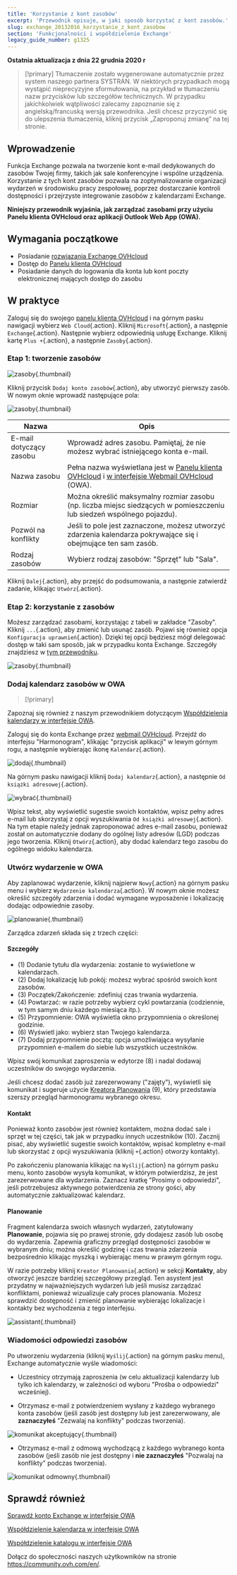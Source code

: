```yaml
---
title: 'Korzystanie z kont zasobów'
excerpt: 'Przewodnik opisuje, w jaki sposób korzystać z kont zasobów.'
slug: exchange_20132016_korzystanie_z_kont_zasobow
section: 'Funkcjonalności i współdzielenie Exchange'
legacy_guide_number: g1325
---
```


**Ostatnia aktualizacja z dnia 22 grudnia 2020 r**

> [!primary]
> Tłumaczenie zostało wygenerowane automatycznie przez system naszego partnera SYSTRAN. W niektórych przypadkach mogą wystąpić nieprecyzyjne sformułowania, na przykład w tłumaczeniu nazw przycisków lub szczegółów technicznych. W przypadku jakichkolwiek wątpliwości zalecamy zapoznanie się z angielską/francuską wersją przewodnika. Jeśli chcesz przyczynić się do ulepszenia tłumaczenia, kliknij przycisk „Zaproponuj zmianę” na tej stronie.
> 

## Wprowadzenie

Funkcja Exchange pozwala na tworzenie kont e-mail dedykowanych do zasobów Twojej firmy, takich jak sale konferencyjne i wspólne urządzenia. Korzystanie z tych kont zasobów pozwala na zoptymalizowanie organizacji wydarzeń w środowisku pracy zespołowej, poprzez dostarczanie kontroli dostępności i przejrzyste integrowanie zasobów z kalendarzami Exchange.

**Niniejszy przewodnik wyjaśnia, jak zarządzać zasobami przy użyciu Panelu klienta OVHcloud oraz aplikacji Outlook Web App (OWA).**

## Wymagania początkowe

- Posiadanie [rozwiązania Exchange OVHcloud](https://www.ovhcloud.com/pl/emails/hosted-exchange/)
- Dostęp do [Panelu klienta OVHcloud](https://www.ovh.com/auth/?action=gotomanager&from=https://www.ovh.pl/&ovhSubsidiary=pl)
- Posiadanie danych do logowania dla konta lub kont poczty elektronicznej mających dostęp do zasobu

## W praktyce

Zaloguj się do swojego [panelu klienta OVHcloud](https://www.ovh.com/auth/?action=gotomanager&from=https://www.ovh.pl/&ovhSubsidiary=pl) i na górnym pasku nawigacji wybierz `Web Cloud`{.action}. Kliknij `Microsoft`{.action}, a następnie `Exchange`{.action}. Następnie wybierz odpowiednią usługę Exchange. Kliknij kartę `Plus +`{.action}, a następnie `Zasoby`{.action}.

### Etap 1: tworzenie zasobów

![zasoby](images/exchange-resources-step1.png){.thumbnail}

Kliknij przycisk `Dodaj konto zasobów`{.action}, aby utworzyć pierwszy zasób. W nowym oknie wprowadź następujące pola:

![zasoby](images/exchange-resources-step2.png){.thumbnail}

|Nazwa|Opis|
|---|---|
|E-mail dotyczący zasobu|Wprowadź adres zasobu. Pamiętaj, że nie możesz wybrać istniejącego konta e-mail.|
|Nazwa zasobu|Pełna nazwa wyświetlana jest w [Panelu klienta OVHcloud](https://www.ovh.com/auth/?action=gotomanager&from=https://www.ovh.pl/&ovhSubsidiary=pl) i [w interfejsie Webmail OVHcloud](https://www.ovh.pl/mail/) (OWA).|
|Rozmiar|Można określić maksymalny rozmiar zasobu (np. liczba miejsc siedzących w pomieszczeniu lub siedzeń wspólnego pojazdu).|
|Pozwól na konflikty|Jeśli to pole jest zaznaczone, możesz utworzyć zdarzenia kalendarza pokrywające się i obejmujące ten sam zasób.|
|Rodzaj zasobów|Wybierz rodzaj zasobów: "Sprzęt" lub "Sala".|

Kliknij `Dalej`{.action}, aby przejść do podsumowania, a następnie zatwierdź zadanie, klikając `Utwórz`{.action}.


### Etap 2: korzystanie z zasobów

Możesz zarządzać zasobami, korzystając z tabeli w zakładce "Zasoby". Kliknij `...`{.action}, aby zmienić lub usunąć zasób. Pojawi się również opcja `Konfiguracja uprawnień`{.action}. Dzięki tej opcji będziesz mógł delegować dostęp w taki sam sposób, jak w przypadku konta Exchange. Szczegóły znajdziesz w [tym przewodniku](../exchange_2013_przyznanie_uprawnien_full_access/).

![zasoby](images/exchange-resources-step3.png){.thumbnail}

### Dodaj kalendarz zasobów w OWA

> [!primary]
>
Zapoznaj się również z naszym przewodnikiem dotyczącym [Współdzielenia kalendarzy w interfejsie OWA](../exchange_2016_wspoldzielenie_kalendarza_poprzez_webmail_owa/).
>

Zaloguj się do konta Exchange przez [webmail OVHcloud](https://www.ovh.pl/mail/). Przejdź do interfejsu "Harmonogram", klikając "przycisk aplikacji" w lewym górnym rogu, a następnie wybierając ikonę `Kalendarz`{.action}.

![dodaj](images/exchange-calendars-step1.png){.thumbnail}

Na górnym pasku nawigacji kliknij `Dodaj kalendarz`{.action}, a następnie `Od książki adresowej`{.action}.

![wybrać](images/exchange-resources-step4.png){.thumbnail}

Wpisz tekst, aby wyświetlić sugestie swoich kontaktów, wpisz pełny adres e-mail lub skorzystaj z opcji wyszukiwania `Od książki adresowej`{.action}. Na tym etapie należy jednak zaproponować adres e-mail zasobu, ponieważ został on automatycznie dodany do ogólnej listy adresów (LGD) podczas jego tworzenia. Kliknij `Otwórz`{.action}, aby dodać kalendarz tego zasobu do ogólnego widoku kalendarza.

### Utwórz wydarzenie w OWA

Aby zaplanować wydarzenie, kliknij najpierw `Nowy`{.action} na górnym pasku menu i wybierz `Wydarzenie kalendarza`{.action}. W nowym oknie możesz określić szczegóły zdarzenia i dodać wymagane wyposażenie i lokalizację dodając odpowiednie zasoby.

![planowanie](images/exchange-resources-step5_1.png){.thumbnail}

Zarządca zdarzeń składa się z trzech części:

#### Szczegóły

- (1) Dodanie tytułu dla wydarzenia: zostanie to wyświetlone w kalendarzach.
- (2) Dodaj lokalizację lub pokój: możesz wybrać spośród swoich kont zasobów.
- (3) Początek/Zakończenie: zdefiniuj czas trwania wydarzenia.
- (4) Powtarzać: w razie potrzeby wybierz cykl powtarzania (codziennie, w tym samym dniu każdego miesiąca itp.).
- (5) Przypomnienie: OWA wyświetla okno przypomnienia o określonej godzinie.
- (6) Wyświetl jako: wybierz stan Twojego kalendarza.
- (7) Dodaj przypomnienie pocztą: opcja umożliwiająca wysyłanie przypomnień e-mailem do siebie lub wszystkich uczestników.

Wpisz swój komunikat zaproszenia w edytorze (8) i nadal dodawaj uczestników do swojego wydarzenia.

Jeśli chcesz dodać zasób już zarezerwowany ("zajęty"), wyświetli się komunikat i sugeruje użycie [Kreatora Planowania](./#planowanie) (9), który przedstawia szerszy przegląd harmonogramu wybranego okresu.

#### Kontakt

Ponieważ konto zasobów jest również kontaktem, można dodać sale i sprzęt w tej części, tak jak w przypadku innych uczestników (10). Zacznij pisać, aby wyświetlić sugestie swoich kontaktów, wpisać kompletny e-mail lub skorzystać z opcji wyszukiwania (kliknij `+`{.action} otworzy kontakty).

Po zakończeniu planowania klikając na `Wyślij`{.action} na górnym pasku menu, konto zasobów wysyła komunikat, w którym potwierdzisz, że jest zarezerwowane dla wydarzenia. Zaznacz kratkę "Prosimy o odpowiedzi", jeśli potrzebujesz aktywnego potwierdzenia ze strony gości, aby automatycznie zaktualizować kalendarz.

#### Planowanie

Fragment kalendarza swoich własnych wydarzeń, zatytułowany **Planowanie**, pojawia się po prawej stronie, gdy dodajesz zasób lub osobę do wydarzenia. Zapewnia graficzny przegląd dostępności zasobów w wybranym dniu; można określić godzinę i czas trwania zdarzenia bezpośrednio klikając myszką i wybierając menu w prawym górnym rogu.

W razie potrzeby kliknij `Kreator Planowania`{.action} w sekcji **Kontakty**, aby otworzyć jeszcze bardziej szczegółowy przegląd. Ten asystent jest przydatny w najważniejszych wydarzeń lub jeśli musisz zarządzać konfliktami, ponieważ wizualizuje cały proces planowania. Możesz sprawdzić dostępność i zmienić planowanie wybierając lokalizacje i kontakty bez wychodzenia z tego interfejsu.

![assistant](images/exchange-resources-step6.png){.thumbnail}

### Wiadomości odpowiedzi zasobów

Po utworzeniu wydarzenia (kliknij `Wyślij`{.action} na górnym pasku menu), Exchange automatycznie wyśle wiadomości:

- Uczestnicy otrzymają zaproszenia (w celu aktualizacji kalendarzy lub tylko ich kalendarzy, w zależności od wyboru "Prośba o odpowiedzi" wcześniej).

- Otrzymasz e-mail z potwierdzeniem wysłany z każdego wybranego konta zasobów (jeśli zasób jest dostępny lub jest zarezerwowany, ale **zaznaczyłeś** "Zezwalaj na konflikty" podczas tworzenia).

![komunikat akceptujący](images/exchange-resources-step7.png){.thumbnail}

- Otrzymasz e-mail z odmową wychodzącą z każdego wybranego konta zasobów (jeśli zasób nie jest dostępny i **nie zaznaczyłeś** "Pozwalaj na konflikty" podczas tworzenia).

![komunikat odmowny](images/exchange-resources-step8.png){.thumbnail}

## Sprawdź również

[Sprawdź konto Exchange w interfejsie OWA](../exchange_2016_przewodnik_dotyczacy_korzystania_z_outlook_web_app/)

[Współdzielenie kalendarza w interfejsie OWA](../exchange_2016_wspoldzielenie_kalendarza_poprzez_webmail_owa/)

[Współdzielenie katalogu w interfejsie OWA](../exchange_2016_wspoldzielenie_katalogu_poprzez_webmail_owa/)

Dołącz do społeczności naszych użytkowników na stronie <https://community.ovh.com/en/>.
